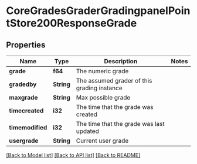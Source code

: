 # CoreGradesGraderGradingpanelPointStore200ResponseGrade

## Properties

Name | Type | Description | Notes
------------ | ------------- | ------------- | -------------
**grade** | **f64** | The numeric grade | 
**gradedby** | **String** | The assumed grader of this grading instance | 
**maxgrade** | **String** | Max possible grade | 
**timecreated** | **i32** | The time that the grade was created | 
**timemodified** | **i32** | The time that the grade was last updated | 
**usergrade** | **String** | Current user grade | 

[[Back to Model list]](../README.md#documentation-for-models) [[Back to API list]](../README.md#documentation-for-api-endpoints) [[Back to README]](../README.md)


